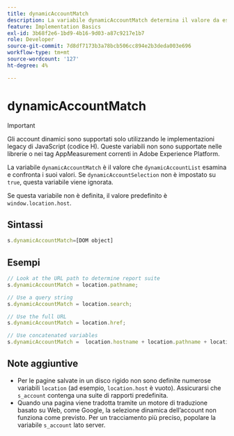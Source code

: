 ```yaml
---
title: dynamicAccountMatch
description: La variabile dynamicAccountMatch determina il valore da esaminare negli account dinamici.
feature: Implementation Basics
exl-id: 3b68f2e6-1bd9-4b16-9d03-a87c9217e1b7
role: Developer
source-git-commit: 7d8df7173b3a78bcb506cc894e2b3deda003e696
workflow-type: tm+mt
source-wordcount: '127'
ht-degree: 4%

---
```


# dynamicAccountMatch

>[!IMPORTANT]
>
>Gli account dinamici sono supportati solo utilizzando le implementazioni legacy di JavaScript (codice H). Queste variabili non sono supportate nelle librerie o nei tag AppMeasurement correnti in Adobe Experience Platform.

La variabile `dynamicAccountMatch` è il valore che `dynamicAccountList` esamina e confronta i suoi valori. Se `dynamicAccountSelection` non è impostato su `true`, questa variabile viene ignorata.

Se questa variabile non è definita, il valore predefinito è `window.location.host`.

## Sintassi

```js
s.dynamicAccountMatch=[DOM object]
```

## Esempi

```js
// Look at the URL path to determine report suite
s.dynamicAccountMatch = location.pathname;

// Use a query string
s.dynamicAccountMatch = location.search;

// Use the full URL
s.dynamicAccountMatch = location.href;

// Use concatenated variables
s.dynamicAccountMatch =  location.hostname + location.pathname + location.search;
```

## Note aggiuntive

* Per le pagine salvate in un disco rigido non sono definite numerose variabili `location` (ad esempio, `location.host` è vuoto). Assicurarsi che `s_account` contenga una suite di rapporti predefinita.
* Quando una pagina viene tradotta tramite un motore di traduzione basato su Web, come Google, la selezione dinamica dell’account non funziona come previsto. Per un tracciamento più preciso, popolare la variabile `s_account` lato server.
